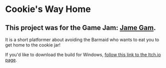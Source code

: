 # Cookie's Way Home

## This project was for the Game Jam: [Jame Gam](https://itch.io/jam/jame-gam-jam).



It is a short platformer about avoiding the Barmaid who wants to eat you to get home to the cookie jar!

If you'd like to download the build for Windows, [follow this link to the Itch.io page](https://myanrueller.itch.io/cookies-way-home).
